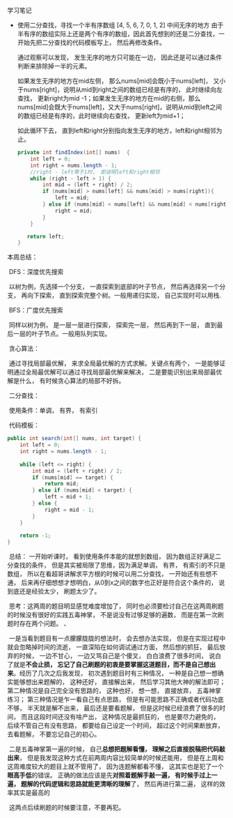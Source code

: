 学习笔记

- 使用二分查找，寻找一个半有序数组 [4, 5, 6, 7, 0, 1, 2] 中间无序的地方
  由于半有序的数组实际上还是两个有序的数组，因此首先想到的还是二分查找，一开始先把二分查找的代码模板写上， 然后再修改条件。

  通过观察可以发现， 发生无序的地方只可能在一边， 因此还是可以通过条件判断来排除掉一半的元素。

  如果发生无序的地方在mid左侧， 那么nums[mid]会既小于nums[left]， 又小于nums[right]，说明从mid到right之间的数组已经是有序的， 此时继续向左查找， 更新right为mid -1；如果发生无序的地方在mid的右侧，那么nums[mid]会既大于nums[left]，又大于nums[right]，说明从mid到left之间的数组已经是有序的，此时继续向右查找， 更新left为mid+1；

  如此循环下去， 直到left和right分别指向发生无序的地方，left和right相邻为止。

  ```java
  private int findIndex(int[] nums)  {
      int left = 0;
      int right = nums.length - 1;
      //right - left等于1时， 即说明left和right相邻
      while (right - left > 1) {
          int mid = (left + right) / 2;
          if (nums[mid] > nums[left] && nums[mid] > nums[right]){
              left = mid;
          } else if (nums[mid] < nums[left] && nums[mid] < nums[right]) {
              right = mid;
          }
      }
  
     return left;
  }
  ```

本周总结：

​	DFS：深度优先搜索

​		以树为例，先选择一个分支， 一直探索到底部的叶子节点， 然后再选择另一个分支， 再向下探索， 直到探索完整个树。一般用递归实现， 自己实现时可以用栈.

​	BFS：广度优先搜索

​		同样以树为例， 是一层一层进行探索， 探索完一层， 然后再到下一层， 直到最后一层的叶子节点。一般用队列实现。

​	贪心算法：

​		通过寻找局部最优解， 来求全局最优解的方式求解。关键点有两个， 一是能够证明通过全局最优解可以通过寻找局部最优解来解决， 二是要能识别出来局部最优解是什么， 有时候贪心算法的局部不好拆。



​	二分查找：

​		使用条件：单调， 有界， 有索引

​		代码模板：

```java
public int search(int[] nums, int target) {
    int left = 0;
    int right = nums.length - 1;
    
    while (left <= right) {
        int mid = (left + right) / 2;
        if (nums[mid] == target) {
            return mid;
        } else if (nums[mid] < target) {
            left = mid + 1;
        } else {
            right = mid - 1;
        }
    }
    
    return -1;
}
```

​        总结： 一开始听课时， 看到使用条件本能的就想到数组， 因为数组正好满足二分查找的条件， 但是其实被局限了思维，因为满足单调， 有界， 有索引的不只是数组， 所以在看超哥讲解求平方根的时候可以用二分查找， 一开始还有些想不通， 后来再仔细想想才想明白，从0到x之间的数字也正好是符合这个条件的， 说到底还是经验太少， 刷题太少了。



​        思考：这两周的题目明显感觉难度增加了， 同时也必须要检讨自己在这两周刷题的时候没有很好的实践五毒神掌， 不是说没有过够足够的遍数， 而是在第一次刷题时存在两个问题。 、

​         一是当看到题目有一点朦朦胧胧的想法时， 会去想办法实现， 但是在实现过程中就会忽略掉时间的流逝， 一直深陷在如何调试通过方面， 然后想的抓狂， 最后放弃的时候， 一边不甘心， 一边又骂自己是个傻叉， 白白浪费了很多时间， 说白了就是**不会止损， 忘记了自己刷题的初衷是要掌握这道题目，而不是自己想出来**。经历了几次之后我发现， 初次遇到题目时有三种情况， 一种是自己想一想确实能够想出来题解的， 这种还好， 直接解出来， 然后学习其他大神的解法即可； 第二种情况是自己完全没有思路的， 这种也好， 想一想， 直接放弃， 五毒神掌练习； 第三种情况是乍一看自己有点思路， 但是有可能思路不正确或者代码功底不够， 半天就是解不出来， 最后还是要看题解， 但是这时候已经浪费了很多的时间， 而且这段时间还没有啥产出， 这种情况是最抓狂的， 也是要尽力避免的， 后续不管自己有没有思路， 都要给自己设定一个时间， 超过这个时间果断放弃， 去看题解， 不要忘记自己的初心。

​		二是五毒神掌第一遍的时候， 自己**总想把题解看懂， 理解之后直接脱稿把代码敲出来**， 但是我发现这种方式在前两周内容比较简单的时候还能用， 但是在上周和这周难度较大的题目上就不管用了， 因为连题解都看不懂， 这其实也是犯了一个**眼高手低**的错误。 正确的做法应该是先**对照着题解手敲一遍， 有时候手过上一遍， 题解的代码逻辑和思路就能更清晰的理解**了， 然后再进行第二遍， 这样的效率其实是最高的

​		这两点后续刷题的时候要注意，不要再犯。

​		

